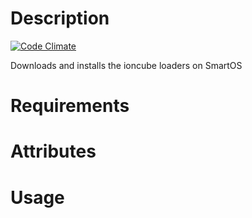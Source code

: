 Description
===========

[![Code Climate](https://codeclimate.com/github/siberia-cookbooks/ioncube.png)](https://codeclimate.com/github/siberia-cookbooks/ioncube)

Downloads and installs the ioncube loaders on SmartOS

Requirements
============

Attributes
==========

Usage
=====

